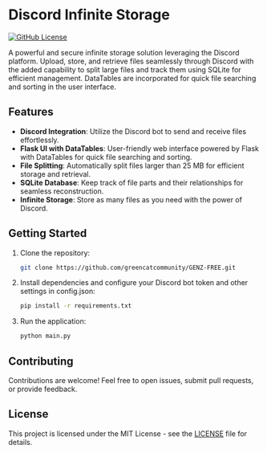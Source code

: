 # Discord Infinite Storage

[![GitHub License](https://img.shields.io/badge/license-MIT-blue.svg)](https://opensource.org/licenses/MIT)

A powerful and secure infinite storage solution leveraging the Discord platform. Upload, store, and retrieve files seamlessly through Discord with the added capability to split large files and track them using SQLite for efficient management. DataTables are incorporated for quick file searching and sorting in the user interface.

## Features

- **Discord Integration**: Utilize the Discord bot to send and receive files effortlessly.
- **Flask UI with DataTables**: User-friendly web interface powered by Flask with DataTables for quick file searching and sorting.
- **File Splitting**: Automatically split files larger than 25 MB for efficient storage and retrieval.
- **SQLite Database**: Keep track of file parts and their relationships for seamless reconstruction.
- **Infinite Storage**: Store as many files as you need with the power of Discord.

## Getting Started

1. Clone the repository:

   ```bash
   git clone https://github.com/greencatcommunity/GENZ-FREE.git

2. Install dependencies and configure your Discord bot token and other settings in config.json:

   ```bash
   pip install -r requirements.txt

3. Run the application:

   ```bash
   python main.py

## Contributing

Contributions are welcome! Feel free to open issues, submit pull requests, or provide feedback.

## License

This project is licensed under the MIT License - see the [LICENSE](https://github.com/greencatcommunity/GENZ-FREE/blob/main/LICENSE) file for details.



   
